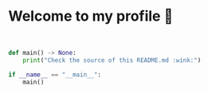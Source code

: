 # Welcome to my profile 👋

<br>

```py
def main() -> None:
    print("Check the source of this README.md :wink:") 

if __name__ == "__main__":
    main()
```

<!--
    Hi there, if you are seeing this...
-->

